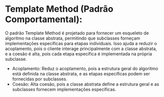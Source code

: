 ﻿# Template Method (Padrão Comportamental):

O padrão Template Method é projetado para fornecer um esqueleto de algoritmo na classe abstrata, 
permitindo que subclasses forneçam implementações específicas para etapas individuais. 
Isso ajuda a reduzir o acoplamento, pois o cliente interage principalmente com a classe abstrata, e a coesão é alta, 
pois cada etapa específica é implementada na própria subclasse.

- Acoplamento: Reduz o acoplamento, pois a estrutura geral do algoritmo está definida na classe abstrata, e as etapas específicas podem ser fornecidas por subclasses.
- Coesão: Alta coesão, pois a classe abstrata define a estrutura geral e as subclasses fornecem implementações específicas.


